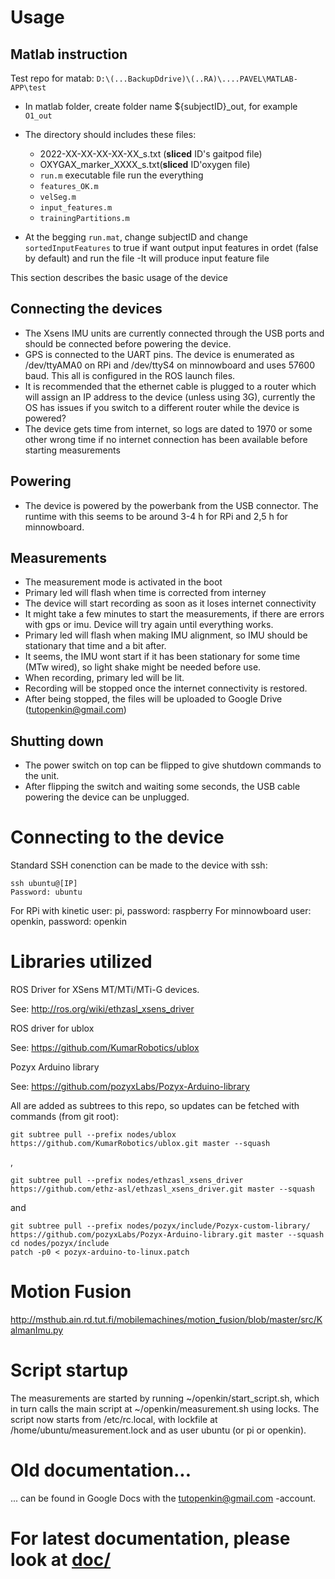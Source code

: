 # Usage

## Matlab instruction

Test repo for matab: `D:\(...BackupDdrive)\(..RA)\....PAVEL\MATLAB-APP\test`

- In matlab folder, create folder name ${subjectID}_out, for example `O1_out`
- The directory should includes these files:
  * 2022-XX-XX-XX-XX-XX_s.txt (**sliced** ID's gaitpod file)
  * OXYGAX_marker_XXXX_s.txt(**sliced** ID'oxygen file)
  * `run.m` executable file run the everything
  * `features_OK.m`
  * `velSeg.m`
  * `input_features.m`
  * `trainingPartitions.m`
  
- At the begging `run.mat`, change subjectID and change `sortedInputFeatures` to true if want output input features in ordet (false by default) and run the file
-It will produce input feature file


This section describes the basic usage of the device

## Connecting the devices
* The Xsens IMU units are currently connected through the USB ports and should be connected before powering the device.
* GPS is connected to the UART pins. The device is enumerated as /dev/ttyAMA0 on RPi and /dev/ttyS4 on minnowboard and uses 57600 baud. This all is configured in the ROS launch files.
* It is recommended that the ethernet cable is plugged to a router which will assign an IP address to the device (unless using 3G), currently the OS has issues if you switch to a different router while the device is powered?
* The device gets time from internet, so logs are dated to 1970 or some other wrong time if no internet connection has been available before starting measurements

## Powering
* The device is powered by the powerbank from the USB connector. The runtime with this seems to be around 3-4 h for RPi and 2,5 h for minnowboard.

## Measurements
* The measurement mode is activated in the boot
* Primary led will flash when time is corrected from interney
* The device will start recording as soon as it loses internet connectivity
* It might take a few minutes to start the measurements, if there are errors with gps or imu. Device will try again until everything works.
* Primary led will flash when making IMU alignment, so IMU should be stationary that time and a bit after.
* It seems, the IMU wont start if it has been stationary for some time (MTw wired), so light shake might be needed before use.
* When recording, primary led will be lit.
* Recording will be stopped once the internet connectivity is restored.
* After being stopped, the files will be uploaded to Google Drive (tutopenkin@gmail.com)

## Shutting down
* The power switch on top can be flipped to give shutdown commands to the unit.
* After flipping the switch and waiting some seconds, the USB cable powering the device can be unplugged.

# Connecting to the device
Standard SSH conenction can be made to the device with ssh:

    ssh ubuntu@[IP]
    Password: ubuntu

For RPi with kinetic user: pi, password: raspberry
For minnowboard user: openkin, password: openkin

# Libraries utilized

ROS Driver for XSens MT/MTi/MTi-G devices.

See: http://ros.org/wiki/ethzasl_xsens_driver

ROS driver for ublox

See: https://github.com/KumarRobotics/ublox

Pozyx Arduino library

See: https://github.com/pozyxLabs/Pozyx-Arduino-library

All are added as subtrees to this repo, so updates can be fetched with commands (from git root):

```
git subtree pull --prefix nodes/ublox https://github.com/KumarRobotics/ublox.git master --squash
```
,

```
git subtree pull --prefix nodes/ethzasl_xsens_driver https://github.com/ethz-asl/ethzasl_xsens_driver.git master --squash
```
and
```
git subtree pull --prefix nodes/pozyx/include/Pozyx-custom-library/ https://github.com/pozyxLabs/Pozyx-Arduino-library.git master --squash
cd nodes/pozyx/ínclude
patch -p0 < pozyx-arduino-to-linux.patch
```

# Motion Fusion

http://msthub.ain.rd.tut.fi/mobilemachines/motion_fusion/blob/master/src/KalmanImu.py


# Script startup
The measurements are started by running ~/openkin/start_script.sh, which in turn calls the main script at ~/openkin/measurement.sh using locks.
The script now starts from /etc/rc.local, with lockfile at /home/ubuntu/measurement.lock and as user ubuntu (or pi or openkin).

# Old documentation...
... can be found in Google Docs with the tutopenkin@gmail.com -account.

# For latest documentation, please look at [doc/](doc/)
